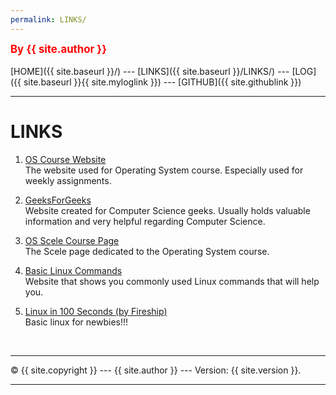 ```yaml
---
permalink: LINKS/
---
```

<span style="color:red; font-weight:bold; font-size:larger;">By {{ site.author }}</span>
<br><br>
[HOME]({{ site.baseurl }}/) ---
[LINKS]({{ site.baseurl }}/LINKS/) ---
[LOG]({{ site.baseurl }}{{ site.myloglink }}) ---
[GITHUB]({{ site.githublink }})
<br>
<hr>

# LINKS

1. [OS Course Website](https://os.vlsm.org/)<br>
The website used for Operating System course. Especially used for weekly assignments.

2. [GeeksForGeeks](https://www.geeksforgeeks.org/)<br>
Website created for Computer Science geeks. Usually holds valuable information and very helpful
regarding Computer Science.

3. [OS Scele Course Page](https://scele.cs.ui.ac.id/course/view.php?id=3398)<br>
The Scele page dedicated to the Operating System course.

4. [Basic Linux Commands](https://linoxide.com/linux-command/essential-linux-basic-commands/)<br>
Website that shows you commonly used Linux commands that will help you.

5. [Linux in 100 Seconds (by Fireship)](https://www.youtube.com/watch?v=rrB13utjYV4)<br>
Basic linux for newbies!!!

<br>
<hr>
&copy; {{ site.copyright }} --- {{ site.author }} --- Version: {{ site.version }}.
<hr>
<br>
